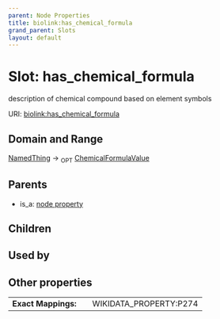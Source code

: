 ```yaml
---
parent: Node Properties
title: biolink:has_chemical_formula
grand_parent: Slots
layout: default
---
```


# Slot: has_chemical_formula


description of chemical compound based on element symbols

URI: [biolink:has_chemical_formula](https://w3id.org/biolink/vocab/has_chemical_formula)

## Domain and Range

[NamedThing](NamedThing.md) ->  <sub>OPT</sub> [ChemicalFormulaValue](types/ChemicalFormulaValue.md)

## Parents

 *  is_a: [node property](node_property.md)

## Children


## Used by


## Other properties

|  |  |  |
| --- | --- | --- |
| **Exact Mappings:** | | WIKIDATA_PROPERTY:P274 |

